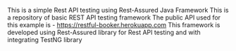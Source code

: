 This is a simple Rest API testing using Rest-Assured Java Framework
This is a repository of basic REST API testing framework
The public API used for this example is - https://restful-booker.herokuapp.com
This framework is developed using Rest-Assured library for Rest API testing and with integrating TestNG library
